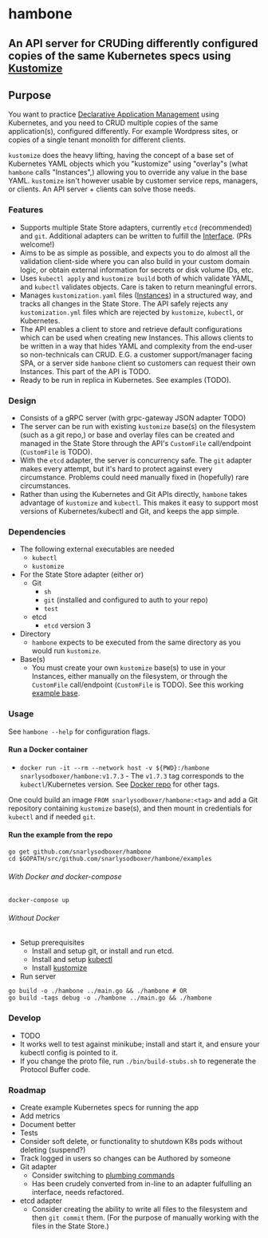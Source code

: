 # hambone

## An API server for CRUDing differently configured copies of the same Kubernetes specs using [Kustomize](https://github.com/kubernetes/kubectl/tree/58f555205b015986f2e487dc88a1481b6de3c5c4/cmd/kustomize)

## Purpose

You want to practice [Declarative Application Management](https://github.com/kubernetes/kubectl/blob/cc7be26dd0fe2c11b5ac43c4dc0771767e6264e5/cmd/kustomize/docs/glossary.md#declarative-application-management) using Kubernetes, and you need to CRUD multiple copies of the same application(s), configured differently. For example Wordpress sites, or copies of a single tenant monolith for different clients.

`kustomize` does the heavy lifting, having the concept of a base set of Kubernetes YAML objects which you "kustomize" using "overlay"s (what `hambone` calls "Instances",) allowing you to override any value in the base YAML. `kustomize` isn't however usable by customer service reps, managers, or clients. An API server + clients can solve those needs.

### Features

* Supports multiple State Store adapters, currently `etcd` (recommended) and `git`. Additional adapters can be written to fulfill the [Interface](https://github.com/snarlysodboxer/hambone/blob/master/pkg/state/state.go). (PRs welcome!)
* Aims to be as simple as possible, and expects you to do almost all the validation client-side where you can also build in your custom domain logic, or obtain external information for secrets or disk volume IDs, etc.
* Uses `kubectl apply` and `kustomize build` both of which validate YAML, and `kubectl` validates objects. Care is taken to return meaningful errors.
* Manages `kustomization.yaml` files ([Instances](docs/glossary.md#instance)) in a structured way, and tracks all changes in the State Store. The API safely rejects any `kustomization.yml` files which are rejected by `kustomize`, `kubectl`, or Kubernetes.
* The API enables a client to store and retrieve default configurations which can be used when creating new Instances. This allows clients to be written in a way that hides YAML and complexity from the end-user so non-technicals can CRUD.  E.G. a customer support/manager facing SPA, or a server side `hambone` client so customers can request their own Instances. This part of the API is TODO.
* Ready to be run in replica in Kubernetes. See examples (TODO).

### Design

* Consists of a gRPC server (with grpc-gateway JSON adapter TODO)
* The server can be run with existing `kustomize` base(s) on the filesystem (such as a git repo,) or base and overlay files can be created and managed in the State Store through the API's `CustomFile` call/endpoint (`CustomFile` is TODO).
* With the `etcd` adapter, the server is concurrency safe. The `git` adapter makes every attempt, but it's hard to protect against every circumstance. Problems could need manually fixed in (hopefully) rare circumstances.
* Rather than using the Kubernetes and Git APIs directly, `hambone` takes advantage of  `kustomize` and `kubectl`. This makes it easy to support most versions of Kubernetes/kubectl and Git, and keeps the app simple.

### Dependencies

* The following external executables are needed
    * `kubectl`
    * `kustomize`
* For the State Store adapter (either or)
	* Git
        * `sh`
	    * `git` (installed and configured to auth to your repo)
	    * `test`
	* etcd
	    * `etcd` version 3
* Directory
    * `hambone` expects to be executed from the same directory as you would run `kustomize`.
* Base(s)
    * You must create your own `kustomize` base(s) to use in your Instances, either manually on the filesystem, or through the `CustomFile` call/endpoint (`CustomFile` is TODO). See this working [example base](https://github.com/snarlysodboxer/hambone/tree/master/examples).

### Usage

See `hambone --help` for configuration flags.

#### Run a Docker container

* `docker run -it --rm --network host -v ${PWD}:/hambone snarlysodboxer/hambone:v1.7.3` - The `v1.7.3` tag corresponds to the `kubectl`/Kubernetes version. See [Docker repo](https://hub.docker.com/r/snarlysodboxer/hambone/) for other tags.

One could build an image `FROM snarlysodboxer/hambone:<tag>` and add a Git repository containing `kustomize` base(s), and then mount in credentials for `kubectl` and if needed `git`.

#### Run the example from the repo

    go get github.com/snarlysodboxer/hambone
    cd $GOPATH/src/github.com/snarlysodboxer/hambone/examples

###### With Docker and docker-compose

    docker-compose up

###### Without Docker
   * Setup prerequisites
        * Install and setup git, or install and run etcd.
        * Install and setup [kubectl](https://kubernetes.io/docs/tasks/tools/install-kubectl/)
        * Install [kustomize](https://github.com/kubernetes/kubectl/tree/cc7be26dd0fe2c11b5ac43c4dc0771767e6264e5/cmd/kustomize)
   * Run server

    go build -o ./hambone ../main.go && ./hambone # OR
    go build -tags debug -o ./hambone ../main.go && ./hambone

### Develop

* TODO
* It works well to test against minikube; install and start it, and ensure your kubectl config is pointed to it.
* If you change the proto file, run `./bin/build-stubs.sh` to regenerate the Protocol Buffer code.

### Roadmap

* Create example Kubernetes specs for running the app
* Add metrics
* Document better
* Tests
* Consider soft delete, or functionality to shutdown K8s pods without deleting (suspend?)
* Track logged in users so changes can be Authored by someone
* Git adapter
    * Consider switching to [plumbing commands](http://schacon.github.io/git/git.html#_low_level_commands_plumbing)
    * Has been crudely converted from in-line to an adapter fulfulling an interface, needs refactored.
* etcd adapter
    * Consider creating the ability to write all files to the filesystem and then `git commit` them. (For the purpose of manually working with the files in the State Store.)

